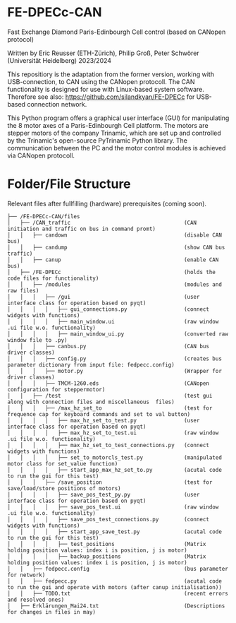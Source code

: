 # FE-DPECc-CAN

Fast Exchange Diamond Paris-Edinbourgh Cell control (based on CANopen protocol)

Written by Eric Reusser (ETH-Zürich), Philip Groß, Peter Schwörer (Universität Heidelberg) 2023/2024

This repositiory is the adaptation from the former version, working with USB-connection, to CAN using the CANopen protocoll.
The CAN functionality is designed for use with Linux-based system software.
Therefore see also: https://github.com/silandkyan/FE-DPECc for USB-based connection network.

This Python program offers a graphical user interface (GUI) for manipulating the 8 motor axes of a Paris-Edinbourgh Cell platform. 
The motors are stepper motors of the company Trinamic, which are set up and controlled by the Trinamic's open-source PyTrinamic Python library. 
The communication between the PC and the motor control modules is achieved via CANopen protocoll.


# Folder/File Structure 

Relevant files after fullfilling (hardware) prerequisites (coming soon).
```
├── /FE-DPECc-CAN/files                  
│   ├── /CAN_traffic                                    (CAN initiation and traffic on bus in command promt)
│   │   ├── candown                                     (disable CAN bus)
│   │   ├── candump                                     (show CAN bus traffic)
│   │   ├── canup                                       (enable CAN bus)
│   ├── /FE-DPECc                                       (holds the code files for functionality)                   
│   │   ├── /modules                                    (modules and raw files)
│   │   │   ├── /gui                                    (user interface class for operation based on pyqt)
│   │   │   │   ├── gui_connections.py                  (connect widgets with functions)
│   │   │   │   ├── main_window.ui                      (raw window .ui file w.o. functionality)
│   │   │   │   ├── main_window_ui.py                   (converted raw window file to .py)
│   │   │   ├── canbus.py                               (CAN bus driver classes)
│   │   │   ├── config.py                               (creates bus parameter dictionary from input file: fedpecc.config)
│   │   │   ├── motor.py                                (Wrapper for driver classes)
│   │   │   ├── TMCM-1260.eds                           (CANopen configuration for steppermotor)
│   │   ├── /test                                       (test gui along with connection files and miscellaneous  files)
│   │   │   ├── /max_hz_set_to                          (test for frequence cap for keyboard commands and set to val button)
│   │   │   │   ├── max_hz_set_to_test.py               (user interface class for operation based on pyqt)
│   │   │   │   ├── max_hz_set_to_test.ui               (raw window .ui file w.o. functionality)
│   │   │   │   ├── max_hz_set_to_test_connections.py   (connect widgets with functions)
│   │   │   │   ├── set_to_motorcls_test.py             (manipulated motor class for set_value function)
│   │   │   │   ├── start_app_max_hz_set_to.py          (acutal code to run the gui for this test)
│   │   │   ├── /save_position                          (test for save/load/store positions of motors)
│   │   │   │   ├── save_pos_test_py.py                 (user interface class for operation based on pyqt)
│   │   │   │   ├── save_pos_test.ui                    (raw window .ui file w.o. functionality)
│   │   │   │   ├── save_pos_test_connections.py        (connect widgets with functions)
│   │   │   │   ├── start_app_save_test.py              (acutal code to run the gui for this test)
│   │   │   │   ├── test_positions                      (Matrix holding position values: index i is position, j is motor)
│   │   │   │   ├── backup_positions                    (Matrix holding position values: index i is position, j is motor)
│   │   ├── fedpecc.config                              (bus parameter for network)
│   │   ├── fedpecc.py                                  (acutal code to run the gui and operate with motors (after canup initialisation))
│   │   ├── TODO.txt                                    (recent errors and resolved ones)
│   ├── Erklärungen_Mai24.txt                           (Descriptions for changes in files in may)
```
